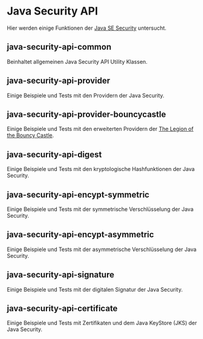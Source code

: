 # Java Security API
Hier werden einige Funktionen der [Java SE Security](http://docs.oracle.com/javase/7/docs/technotes/guides/security/overview/jsoverview.html)
untersucht.

## java-security-api-common
Beinhaltet allgemeinen Java Security API Utility Klassen.

## java-security-api-provider
Einige Beispiele und Tests mit den Providern der Java Security.

## java-security-api-provider-bouncycastle
Einige Beispiele und Tests mit den erweiterten Providern der 
[The Legion of the Bouncy Castle](https://www.bouncycastle.org/java.html).

## java-security-api-digest
Einige Beispiele und Tests mit den kryptologische Hashfunktionen der Java Security.

## java-security-api-encypt-symmetric
Einige Beispiele und Tests mit der symmetrische Verschlüsselung der Java Security.

## java-security-api-encypt-asymmetric
Einige Beispiele und Tests mit der asymmetrische Verschlüsselung der Java Security.

## java-security-api-signature
Einige Beispiele und Tests mit der digitalen Signatur der Java Security.

## java-security-api-certificate
Einige Beispiele und Tests mit Zertifikaten und dem Java KeyStore (JKS) der Java Security.
